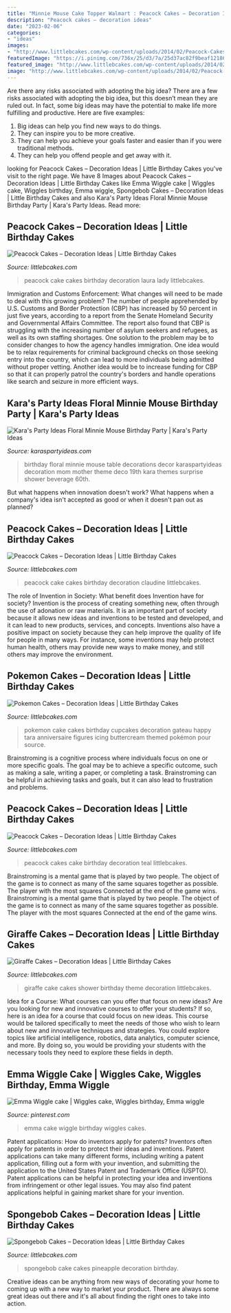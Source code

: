 ```yaml
---
title: "Minnie Mouse Cake Topper Walmart : Peacock Cakes – Decoration Ideas"
description: "Peacock cakes – decoration ideas"
date: "2023-02-06"
categories:
- "ideas"
images:
- "http://www.littlebcakes.com/wp-content/uploads/2014/02/Peacock-Cakes.jpg"
featuredImage: "https://i.pinimg.com/736x/25/d3/7a/25d37ac82f9beaf121865f6ab81a3f21.jpg"
featured_image: "http://www.littlebcakes.com/wp-content/uploads/2014/02/Peacock-Cake-Pictures.jpg"
image: "http://www.littlebcakes.com/wp-content/uploads/2014/02/Peacock-Cake-Pictures.jpg"
---
```



Are there any risks associated with adopting the big idea?
There are a few risks associated with adopting the big idea, but this doesn’t mean they are ruled out. In fact, some big ideas may have the potential to make life more fulfilling and productive. Here are five examples: 
1. Big ideas can help you find new ways to do things.
2. They can inspire you to be more creative.
3. They can help you achieve your goals faster and easier than if you were traditional methods.
4. They can help you offend people and get away with it.

	

		
looking for Peacock Cakes – Decoration Ideas | Little Birthday Cakes you've visit to the right page. We have 8 Images about Peacock Cakes – Decoration Ideas | Little Birthday Cakes like Emma Wiggle cake | Wiggles cake, Wiggles birthday, Emma wiggle, Spongebob Cakes – Decoration Ideas | Little Birthday Cakes and also Kara&#039;s Party Ideas Floral Minnie Mouse Birthday Party | Kara&#039;s Party Ideas. Read more:
		
    
## Peacock Cakes – Decoration Ideas | Little Birthday Cakes

<img loading=lazy src="http://www.littlebcakes.com/wp-content/uploads/2014/02/Peacock-Cake-Pictures.jpg" onerror="this.onerror=null;this.src='https://tse1.mm.bing.net/th?id=OIP.7S4lX5EXQeqU29_UpHA92AHaKk&amp;pid=15.1';" alt="Peacock Cakes – Decoration Ideas | Little Birthday Cakes">

_Source: littlebcakes.com_

>peacock cake cakes birthday decoration laura lady littlebcakes. 

	

Immigration and Customs Enforcement: What changes will need to be made to deal with this growing problem?
The number of people apprehended by U.S. Customs and Border Protection (CBP) has increased by 50 percent in just five years, according to a report from the Senate Homeland Security and Governmental Affairs Committee. The report also found that CBP is struggling with the increasing number of asylum seekers and refugees, as well as its own staffing shortages.
One solution to the problem may be to consider changes to how the agency handles immigration. One idea would be to relax requirements for criminal background checks on those seeking entry into the country, which can lead to more individuals being admitted without proper vetting. Another idea would be to increase funding for CBP so that it can properly patrol the country's borders and handle operations like search and seizure in more efficient ways.

    
## Kara&#039;s Party Ideas Floral Minnie Mouse Birthday Party | Kara&#039;s Party Ideas

<img loading=lazy src="https://karaspartyideas.com/wp-content/uploads/2017/03/Floral-Minnie-Mouse-Birthday-Party-via-Karas-Party-Ideas-KarasPartyIdeas.com8_.jpeg" onerror="this.onerror=null;this.src='https://tse4.mm.bing.net/th?id=OIP.rjrLJ_BSNGBs_lFmPs6y4AHaLH&amp;pid=15.1';" alt="Kara&#039;s Party Ideas Floral Minnie Mouse Birthday Party | Kara&#039;s Party Ideas">

_Source: karaspartyideas.com_

>birthday floral minnie mouse table decorations decor karaspartyideas decoration mom mother theme deco 19th kara themes surprise shower beverage 60th. 

	

But what happens when innovation doesn't work? What happens when a company's idea isn't accepted as good or when it doesn't pan out as planned?

    
## Peacock Cakes – Decoration Ideas | Little Birthday Cakes

<img loading=lazy src="http://www.littlebcakes.com/wp-content/uploads/2014/02/Peacock-Cake.jpg" onerror="this.onerror=null;this.src='https://tse3.mm.bing.net/th?id=OIP.InP1GPKXmChr0KWdVQvr5AHaKU&amp;pid=15.1';" alt="Peacock Cakes – Decoration Ideas | Little Birthday Cakes">

_Source: littlebcakes.com_

>peacock cake cakes birthday decoration claudine littlebcakes. 

	

The role of Invention in Society: What benefit does Invention have for society?
Invention is the process of creating something new, often through the use of adonation or raw materials. It is an important part of society because it allows new ideas and inventions to be tested and developed, and it can lead to new products, services, and concepts. Inventions also have a positive impact on society because they can help improve the quality of life for people in many ways. For instance, some inventions may help protect human health, others may provide new ways to make money, and still others may improve the environment.

    
## Pokemon Cakes – Decoration Ideas | Little Birthday Cakes

<img loading=lazy src="http://www.littlebcakes.com/wp-content/uploads/2013/08/Pokemon-Cake.jpg" onerror="this.onerror=null;this.src='https://tse3.mm.bing.net/th?id=OIP.5Jnaop4Ql0j6ZNAMDDGmIwHaHX&amp;pid=15.1';" alt="Pokemon Cakes – Decoration Ideas | Little Birthday Cakes">

_Source: littlebcakes.com_

>pokemon cake cakes birthday cupcakes decoration gateau happy tara anniversaire figures icing buttercream themed pokémon pour source. 

	

Brainstroming is a cognitive process where individuals focus on one or more specific goals. The goal may be to achieve a specific outcome, such as making a sale, writing a paper, or completing a task. Brainstroming can be helpful in achieving tasks and goals, but it can also lead to frustration and problems.

    
## Peacock Cakes – Decoration Ideas | Little Birthday Cakes

<img loading=lazy src="http://www.littlebcakes.com/wp-content/uploads/2014/02/Peacock-Cakes.jpg" onerror="this.onerror=null;this.src='https://tse3.mm.bing.net/th?id=OIP.Uk8217CwUjx22_pAEB6XRwHaJ4&amp;pid=15.1';" alt="Peacock Cakes – Decoration Ideas | Little Birthday Cakes">

_Source: littlebcakes.com_

>peacock cakes cake birthday decoration teal littlebcakes. 

	

Brainstroming is a mental game that is played by two people. The object of the game is to connect as many of the same squares together as possible. The player with the most squares Connected at the end of the game wins. Brainstroming is a mental game that is played by two people. The object of the game is to connect as many of the same squares together as possible. The player with the most squares Connected at the end of the game wins.

    
## Giraffe Cakes – Decoration Ideas | Little Birthday Cakes

<img loading=lazy src="http://www.littlebcakes.com/wp-content/uploads/2014/01/Giraffe-Cake-Pictures.jpg" onerror="this.onerror=null;this.src='https://tse2.mm.bing.net/th?id=OIP.qTUJM5-YD-vRUw2bn1Bs0QHaLG&amp;pid=15.1';" alt="Giraffe Cakes – Decoration Ideas | Little Birthday Cakes">

_Source: littlebcakes.com_

>giraffe cake cakes shower birthday theme decoration littlebcakes. 

	

Idea for a Course: What courses can you offer that focus on new ideas?
Are you looking for new and innovative courses to offer your students? If so, here is an idea for a course that could focus on new ideas. This course would be tailored specifically to meet the needs of those who wish to learn about new and innovative techniques and strategies. You could explore topics like artificial intelligence, robotics, data analytics, computer science, and more. By doing so, you would be providing your students with the necessary tools they need to explore these fields in depth.

    
## Emma Wiggle Cake | Wiggles Cake, Wiggles Birthday, Emma Wiggle

<img loading=lazy src="https://i.pinimg.com/736x/25/d3/7a/25d37ac82f9beaf121865f6ab81a3f21.jpg" onerror="this.onerror=null;this.src='https://tse4.mm.bing.net/th?id=OIP.-2DQMKQ0HqmTTccCBbSS1QHaLF&amp;pid=15.1';" alt="Emma Wiggle cake | Wiggles cake, Wiggles birthday, Emma wiggle">

_Source: pinterest.com_

>emma cake wiggle birthday wiggles cakes. 

	

Patent applications: How do inventors apply for patents?
Inventors often apply for patents in order to protect their ideas and inventions. Patent applications can take many different forms, including writing a patent application, filling out a form with your invention, and submitting the application to the United States Patent and Trademark Office (USPTO). 
Patent applications can be helpful in protecting your idea and inventions from infringement or other legal issues. You may also find patent applications helpful in gaining market share for your invention.

    
## Spongebob Cakes – Decoration Ideas | Little Birthday Cakes

<img loading=lazy src="http://www.littlebcakes.com/wp-content/uploads/2013/08/Spongebob-Pineapple-Cake.jpg" onerror="this.onerror=null;this.src='https://tse3.mm.bing.net/th?id=OIP.lKuf-trtlCIYSTt7PhH_uAHaHm&amp;pid=15.1';" alt="Spongebob Cakes – Decoration Ideas | Little Birthday Cakes">

_Source: littlebcakes.com_

>spongebob cake cakes pineapple decoration birthday. 

	

Creative ideas can be anything from new ways of decorating your home to coming up with a new way to market your product. There are always some great ideas out there and it's all about finding the right ones to take into action.

